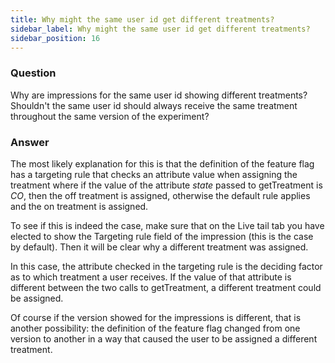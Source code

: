 ```yaml
---
title: Why might the same user id get different treatments?
sidebar_label: Why might the same user id get different treatments?
sidebar_position: 16
---
```


### Question

Why are impressions for the same user id showing different treatments? Shouldn't the same user id should always receive the same treatment throughout the same version of the experiment?

### Answer

The most likely explanation for this is that the definition of the feature flag has a targeting rule that checks an attribute value when assigning the treatment where if the value of the attribute _state_ passed to getTreatment is _CO_, then the off treatment is assigned, otherwise the default rule applies and the on treatment is assigned.

To see if this is indeed the case, make sure that on the Live tail tab you have elected to show the Targeting rule field of the impression (this is the case by default). Then it will be clear why a different treatment was assigned.

In this case, the attribute checked in the targeting rule is the deciding factor as to which treatment a user receives. If the value of that attribute is different between the two calls to getTreatment, a different treatment could be assigned.

Of course if the version showed for the impressions is different, that is another possibility: the definition of the feature flag changed from one version to another in a way that caused the user to be assigned a different treatment.